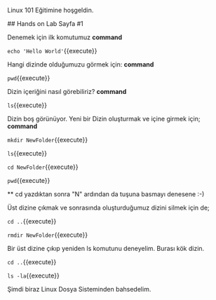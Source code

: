 Linux 101 Eğitimine hoşgeldin.

## Hands on Lab Sayfa #1

Denemek için ilk komutumuz **command**

`echo 'Hello World'`{{execute}}

Hangi dizinde olduğumuzu görmek için: **command**

`pwd`{{execute}}

Dizin içeriğini nasıl görebiliriz? **command**

`ls`{{execute}}

Dizin boş görünüyor. Yeni bir Dizin oluşturmak ve içine girmek için; **command**

`mkdir NewFolder`{{execute}}

`ls`{{execute}}

`cd NewFolder`{{execute}}

`pwd`{{execute}}

** cd yazdıktan sonra "N" ardından da <tab> tuşuna basmayı denesene :-)

Üst dizine çıkmak ve sonrasında oluşturduğumuz dizini silmek için de; 

`cd ..`{{execute}}

`rmdir NewFolder`{{execute}}

Bir üst dizine çıkıp yeniden ls komutunu deneyelim. Burası kök dizin. 

`cd ..`{{execute}}

`ls -la`{{execute}}

Şimdi biraz Linux Dosya Sisteminden bahsedelim. 


